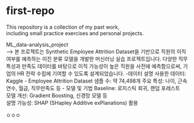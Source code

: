 # first-repo

This repository is a collection of my past work,  
including small practice exercises and personal projects.

ML_data-analysis_project  
 --> 본 프로젝트는 Synthetic Employee Attrition Dataset을 기반으로 직원의 이직 여부를 예측하는 이진 분류 모델을 개발한 머신러닝 실습 프로젝트입니다. 다양한 직무 특성과 만족도 데이터를 바탕으로 이직 가능성이 높은 직원을 사전에 예측함으로써, 기업의 HR 전략 수립에 기여할 수 있도록 설계되었습니다.
    -데이터 설명
      사용한 데이터: Kaggle - Employee Attrition Dataset
      샘플 수: 약 74,498개
      주요 특성: 나이, 근속연수, 월급, 직무만족도 등
    - 모델 및 기법 
      Baseline: 로지스틱 회귀, 랜덤 포레스트      
      모델 개선: Gradient Boosting, 신경망 모델 등      
      설명 가능성: SHAP (SHapley Additive exPlanations) 활용


ㅇㅇㅇ     
